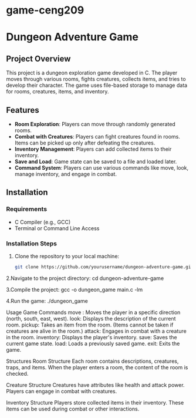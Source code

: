 # game-ceng209
# Dungeon Adventure Game

## Project Overview
This project is a dungeon exploration game developed in C. The player moves through various rooms, fights creatures, collects items, and tries to develop their character. The game uses file-based storage to manage data for rooms, creatures, items, and inventory.

## Features
- **Room Exploration**: Players can move through randomly generated rooms.
- **Combat with Creatures**: Players can fight creatures found in rooms. Items can be picked up only after defeating the creatures.
- **Inventory Management**: Players can add collected items to their inventory.
- **Save and Load**: Game state can be saved to a file and loaded later.
- **Command System**: Players can use various commands like move, look, manage inventory, and engage in combat.

## Installation

### Requirements
- C Compiler (e.g., GCC)
- Terminal or Command Line Access

### Installation Steps

1. Clone the repository to your local machine:
   ```bash
   git clone https://github.com/yourusername/dungeon-adventure-game.git

2.Navigate to the project directory:
cd dungeon-adventure-game

3.Compile the project:
gcc -o dungeon_game main.c -lm

4.Run the game:
./dungeon_game

Usage
Game Commands
move <direction>: Moves the player in a specific direction (north, south, east, west).
look: Displays the description of the current room.
pickup: Takes an item from the room. (Items cannot be taken if creatures are alive in the room.)
attack: Engages in combat with a creature in the room.
inventory: Displays the player's inventory.
save: Saves the current game state.
load: Loads a previously saved game.
exit: Exits the game.

Structures
Room Structure
Each room contains descriptions, creatures, traps, and items. When the player enters a room, the content of the room is checked.

Creature Structure
Creatures have attributes like health and attack power. Players can engage in combat with creatures.

Inventory Structure
Players store collected items in their inventory. These items can be used during combat or other interactions.
